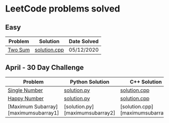 # LeetCode problems solved

## Easy

| Problem            | Solution                | Date Solved |
| ------------------ | ----------------------- | ----------- |
| [Two Sum][twosum1] | [solution.cpp][twosum2] | 05/12/2020  |

## April - 30 Day Challenge

| Problem                              | Python Solution                 | C++ Solution                     | Date Solved |
| ------------------------------------ | ------------------------------- | -------------------------------- | ----------- |
| [Single Number][singlenumber1]       | [solution.py][singlenumber2]    | [solution.cpp][singlenumber3]    | 05/10//2020 |
| [Happy Number][happynumber1]         | [solution.py][happynumber2]     | [solution.cpp][happynumber3]     | 05/11/2020  |
| [Maximum Subarray][maximumsubarray1] | [solution.py][maximumsubarray2] | [solution.cpp][maximumsubarray3] | 05/12/2020  |

[singlenumber1]: https://leetcode.com/explore/challenge/card/30-day-leetcoding-challenge/528/week-1/3283/
[singlenumber2]: ./April/SingleNumber/solution.py
[singlenumber3]: ./April/SingleNumber/solution.cpp
[happynumber1]: https://leetcode.com/explore/challenge/card/30-day-leetcoding-challenge/528/week-1/3284/
[happynumber2]: ./April/HappyNumber/solution.py
[happynumber3]: ./April/HappyNumber/solution.cpp
[twosum1]: https://leetcode.com/problems/two-sum/
[twosum2]: ./Easy/TwoSum/solution.cpp
[maxsubarray1]: https://leetcode.com/explore/challenge/card/30-day-leetcoding-challenge/528/week-1/3285/
[maxsubarray2]: ./April/MaxSubarray/solution.py
[maxsubarray3]: ./April/MaxSubarray/solution.cpp
